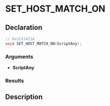 # SET_HOST_MATCH_ON

## Declaration
```cpp
// 0x2C41421A
void SET_HOST_MATCH_ON(ScriptAny);
```

### Arguments
- **ScriptAny**

### Results

## Description
